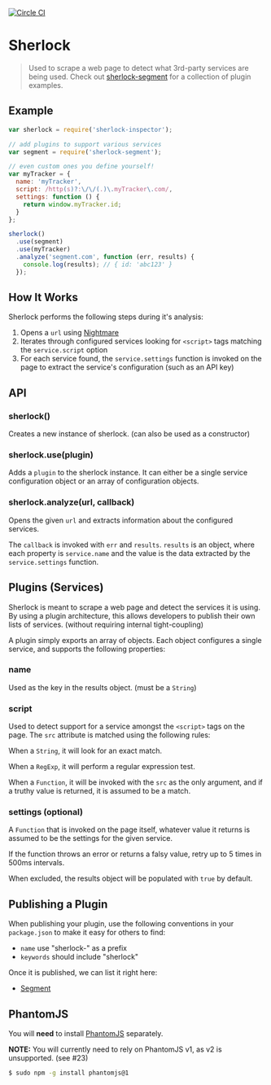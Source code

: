 [![Circle CI](https://circleci.com/gh/segmentio/sherlock.svg?style=svg&circle-token=549661cd6c45d67690129d9737a0402f31cb1657)](https://circleci.com/gh/segmentio/sherlock)

# Sherlock

> Used to scrape a web page to detect what 3rd-party services are being used.
> Check out [sherlock-segment](https://github.com/segmentio/sherlock-segment)
> for a collection of plugin examples.

## Example

```js
var sherlock = require('sherlock-inspector');

// add plugins to support various services
var segment = require('sherlock-segment');

// even custom ones you define yourself!
var myTracker = {
  name: 'myTracker',
  script: /http(s)?:\/\/(.)\.myTracker\.com/,
  settings: function () {
    return window.myTracker.id;
  }
};

sherlock()
  .use(segment)
  .use(myTracker)
  .analyze('segment.com', function (err, results) {
    console.log(results); // { id: 'abc123' }
  });
```


## How It Works

Sherlock performs the following steps during it's analysis:

 1. Opens a `url` using [Nightmare](http://www.nightmarejs.org/)
 2. Iterates through configured services looking for `<script>` tags matching
    the `service.script` option
 3. For each service found, the `service.settings` function is invoked on the
    page to extract the service's configuration (such as an API key)


## API

### sherlock()

Creates a new instance of sherlock. (can also be used as a constructor)

### sherlock.use(plugin)

Adds a `plugin` to the sherlock instance. It can either be a single service
configuration object or an array of configuration objects.

### sherlock.analyze(url, callback)

Opens the given `url` and extracts information about the configured services.

The `callback` is invoked with `err` and `results`. `results` is an object,
where each property is `service.name` and the value is the data extracted by
the `service.settings` function.


## Plugins (Services)

Sherlock is meant to scrape a web page and detect the services it is using. By
using a plugin architecture, this allows developers to publish their own lists
of services. (without requiring internal tight-coupling)

A plugin simply exports an array of objects. Each object configures a single
service, and supports the following properties:

### name

Used as the key in the results object. (must be a `String`)

### script

Used to detect support for a service amongst the `<script>` tags on the page.
The `src` attribute is matched using the following rules:

When a `String`, it will look for an exact match.

When a `RegExp`, it will perform a regular expression test.

When a `Function`, it will be invoked with the `src` as the only argument, and
if a truthy value is returned, it is assumed to be a match.

### settings (optional)

A `Function` that is invoked on the page itself, whatever value it returns is
assumed to be the settings for the given service.

If the function throws an error or returns a falsy value, retry up to 5 times
in 500ms intervals.

When excluded, the results object will be populated with `true` by default.


## Publishing a Plugin

When publishing your plugin, use the following conventions in your
`package.json` to make it easy for others to find:

 * `name` use "sherlock-" as a prefix
 * `keywords` should include "sherlock"

Once it is published, we can list it right here:

 * [Segment](http://github.com/segmentio/sherlock-segment)


## PhantomJS

You will **need** to install [PhantomJS](http://phantomjs.org/) separately.

**NOTE:** You will currently need to rely on PhantomJS v1, as v2 is unsupported.
(see #23)

```sh
$ sudo npm -g install phantomjs@1
```
